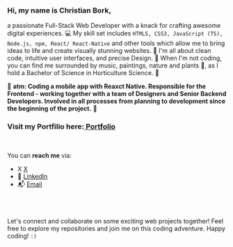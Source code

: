  <h3>Hi, my name is Christian Bork,</h3>

a passionate Full-Stack Web Developer with a knack for crafting awesome digital experiences. 💻 
My skill set includes `HTML5, CSS3, JavaScript (TS), Node.js, npm, React/ React-Native` and other tools which allow me to bring ideas to life and create visually stunning websites. 🚀 
I'm all about clean code, intuitive user interfaces, and precise Design. 🎨 
When I'm not coding, you can find me surrounded by music, paintings, nature and plants 🌱, as I hold a Bachelor of Science in Horticulture Science. 🌿 

📱
**atm: Coding a mobile app with Reaxct Native. Responsible for the Frontend - working together with a team of Designers and Senior Backend Developers. Involved in all processes from planning to development since the beginning of the project.**
📱

<h3>Visit my Portfilio here:<a href=https://christianbork.netlify.app> Portfolio</a></h3><br>

You can <b>reach me</b> via:
  <ul> 
   <li>X <a href=https://twitter.com/Borkkriz>X</a></li>
   <li>💼 <a href=https://www.linkedin.com/in/christian-bork-8a809b243>LinkedIn</a></li>
   <li>📬 <a href=mailto:christianbork.work@gmail.com>Email</a></li>
  </ul>
  
  

  <br> <br>
  
Let's connect and collaborate on some exciting web projects together! 
Feel free to explore my repositories and join me on this coding adventure. Happy coding! <code>:)</code>

<!---
Borkkris/Borkkris is a ✨ special ✨ repository because its `README.md` (this file) appears on your GitHub profile.
You can click the Preview link to take a look at your changes.
--->
